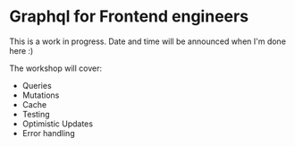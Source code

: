 # Graphql for Frontend engineers


This is a work in progress. Date and time will be announced when I'm done here :)

The workshop will cover:

- Queries
- Mutations
- Cache
- Testing
- Optimistic Updates
- Error handling
